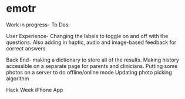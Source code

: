 emotr
=====

Work in progress- 
To Dos: 

User Experience-  Changing the labels to toggle on and off with the questions.
Also adding in haptic, audio and image-based feedback for correct answers

Back End- making a dictionary to store all of the results. 
Making history accessible on a separate page for parents and clinicians.
Putting some photos on a server to do offline/online mode
Updating photo picking algorithm

Hack Week iPhone App

